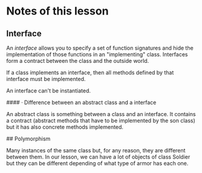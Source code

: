 # Notes of this lesson

## Interface

An _interface_ allows you to specify a set of function signatures and hide the implementation of those functions in an "implementing" class. Interfaces form a contract between the class and the outside world.

If a class implements an interface, then all methods defined by that interface must be implemented.

An interface can't be instantiated.

#### · Difference between an abstract class and a interface

An abstract class is something between a class and an interface. It contains a contract (abstract methods that have to be implemented by the son class) but it has also concrete methods implemented.

## Polymorphism

Many instances of the same class but, for any reason, they are different between them. In our lesson, we can have a lot of objects of class Soldier but they can be different depending of what type of armor has each one.